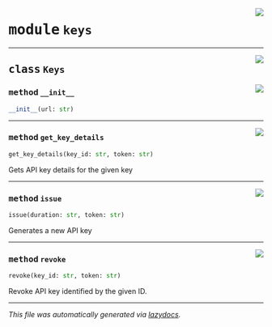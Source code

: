 <!-- markdownlint-disable -->

<a href="https://github.com/mainflux/sdk-py/blob/main/mainflux/keys.py#L0"><img align="right" style="float:right;" src="https://img.shields.io/badge/-source-cccccc?style=flat-square"></a>

# <kbd>module</kbd> `keys`






---

<a href="https://github.com/mainflux/sdk-py/blob/main/mainflux/keys.py#L8"><img align="right" style="float:right;" src="https://img.shields.io/badge/-source-cccccc?style=flat-square"></a>

## <kbd>class</kbd> `Keys`




<a href="https://github.com/mainflux/sdk-py/blob/main/mainflux/keys.py#L11"><img align="right" style="float:right;" src="https://img.shields.io/badge/-source-cccccc?style=flat-square"></a>

### <kbd>method</kbd> `__init__`

```python
__init__(url: str)
```








---

<a href="https://github.com/mainflux/sdk-py/blob/main/mainflux/keys.py#L32"><img align="right" style="float:right;" src="https://img.shields.io/badge/-source-cccccc?style=flat-square"></a>

### <kbd>method</kbd> `get_key_details`

```python
get_key_details(key_id: str, token: str)
```

Gets API key details for the given key 

---

<a href="https://github.com/mainflux/sdk-py/blob/main/mainflux/keys.py#L14"><img align="right" style="float:right;" src="https://img.shields.io/badge/-source-cccccc?style=flat-square"></a>

### <kbd>method</kbd> `issue`

```python
issue(duration: str, token: str)
```

Generates a new API key 

---

<a href="https://github.com/mainflux/sdk-py/blob/main/mainflux/keys.py#L48"><img align="right" style="float:right;" src="https://img.shields.io/badge/-source-cccccc?style=flat-square"></a>

### <kbd>method</kbd> `revoke`

```python
revoke(key_id: str, token: str)
```

Revoke API key identified by the given ID. 




---

_This file was automatically generated via [lazydocs](https://github.com/ml-tooling/lazydocs)._
